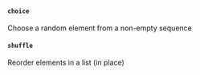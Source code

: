 #### `choice`
Choose a random element from a non-empty sequence

#### `shuffle`
Reorder elements in a list (in place)

